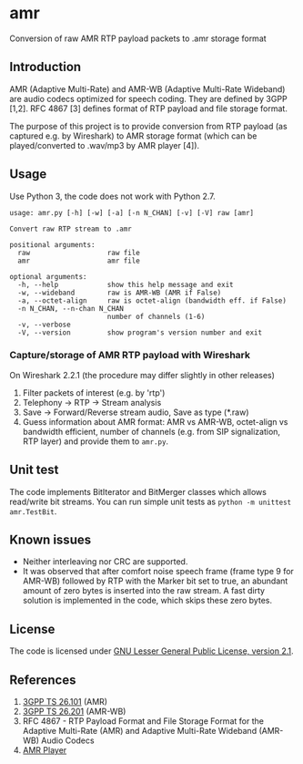 # amr
Conversion of raw AMR RTP payload packets to .amr storage format

## Introduction
AMR (Adaptive Multi-Rate) and AMR-WB (Adaptive Multi-Rate Wideband) are audio codecs optimized for speech coding. They are defined by 3GPP [1,2]. RFC 4867 [3] defines format of RTP payload and file storage format.

The purpose of this project is to provide conversion from RTP payload (as captured e.g. by Wireshark) to AMR storage format (which can be played/converted to .wav/mp3 by AMR player [4]).

## Usage
Use Python 3, the code does not work with Python 2.7.

```
usage: amr.py [-h] [-w] [-a] [-n N_CHAN] [-v] [-V] raw [amr]

Convert raw RTP stream to .amr

positional arguments:
  raw                   raw file
  amr                   amr file

optional arguments:
  -h, --help            show this help message and exit
  -w, --wideband        raw is AMR-WB (AMR if False)
  -a, --octet-align     raw is octet-align (bandwidth eff. if False)
  -n N_CHAN, --n-chan N_CHAN
                        number of channels (1-6)
  -v, --verbose
  -V, --version         show program's version number and exit
```

### Capture/storage of AMR RTP payload with Wireshark
On Wireshark 2.2.1 (the procedure may differ slightly in other releases)

1. Filter packets of interest (e.g. by 'rtp')
2. Telephony -> RTP -> Stream analysis
3. Save -> Forward/Reverse stream audio, Save as type (*.raw)
4. Guess information about AMR format: AMR vs AMR-WB, octet-align vs bandwidth efficient, number of channels (e.g. from SIP signalization, RTP layer) and provide them to `amr.py`.

## Unit test
The code implements BitIterator and BitMerger classes which allows read/write bit streams. You can run simple unit tests as `python -m unittest amr.TestBit`.

## Known issues 
* Neither interleaving nor CRC are supported.
* It was observed that after comfort noise speech frame (frame type 9 for AMR-WB) followed by RTP with the Marker bit set to true, an abundant amount of zero bytes is inserted into the raw stream. A fast dirty solution is implemented in the code, which skips these zero bytes.

## License
The code is licensed under [GNU Lesser General Public License, version 2.1](https://www.gnu.org/licenses/old-licenses/lgpl-2.1.en.html).

## References
1. [3GPP TS 26.101](http://www.3gpp.org/ftp/Specs/html-info/26101.htm) (AMR)
2. [3GPP TS 26.201](http://www.3gpp.org/ftp/Specs/html-info/26201.htm) (AMR-WB)
3. RFC 4867 - RTP Payload Format and File Storage Format for the Adaptive Multi-Rate (AMR) and Adaptive Multi-Rate Wideband (AMR-WB) Audio Codecs
4. [AMR Player](http://www.amrplayer.com)
